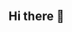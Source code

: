 ## Hi there 👋

<!--
**JHyeok97/JHyeok97** is a ✨ _special_ ✨ repository because its `README.md` (this file) appears on your GitHub profile.

Here are some ideas to get you started:

[![Solved.ac Profile](http://mazassumnida.wtf/api/v2/generate_badge?boj=jahyuk244)](https://solved.ac/jahyuk244/)

